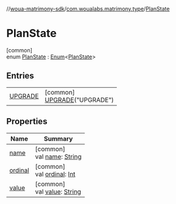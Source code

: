 //[woua-matrimony-sdk](../../../index.md)/[com.woualabs.matrimony.type](../index.md)/[PlanState](index.md)

# PlanState

[common]\
enum [PlanState](index.md) : [Enum](https://kotlinlang.org/api/latest/jvm/stdlib/kotlin/-enum/index.html)<[PlanState](index.md)>

## Entries

| | |
|---|---|
| [UPGRADE](-u-p-g-r-a-d-e/index.md) | [common]<br>[UPGRADE](-u-p-g-r-a-d-e/index.md)("UPGRADE") |

## Properties

| Name | Summary |
|---|---|
| [name](index.md#24457079%2FProperties%2F-2142679453) | [common]<br>val [name](index.md#24457079%2FProperties%2F-2142679453): [String](https://kotlinlang.org/api/latest/jvm/stdlib/kotlin/-string/index.html) |
| [ordinal](index.md#-2069270425%2FProperties%2F-2142679453) | [common]<br>val [ordinal](index.md#-2069270425%2FProperties%2F-2142679453): [Int](https://kotlinlang.org/api/latest/jvm/stdlib/kotlin/-int/index.html) |
| [value](value.md) | [common]<br>val [value](value.md): [String](https://kotlinlang.org/api/latest/jvm/stdlib/kotlin/-string/index.html) |
